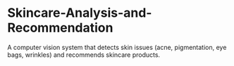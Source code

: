 # Skincare-Analysis-and-Recommendation
A computer vision system that detects skin issues (acne, pigmentation, eye bags, wrinkles) and recommends  skincare products. 
